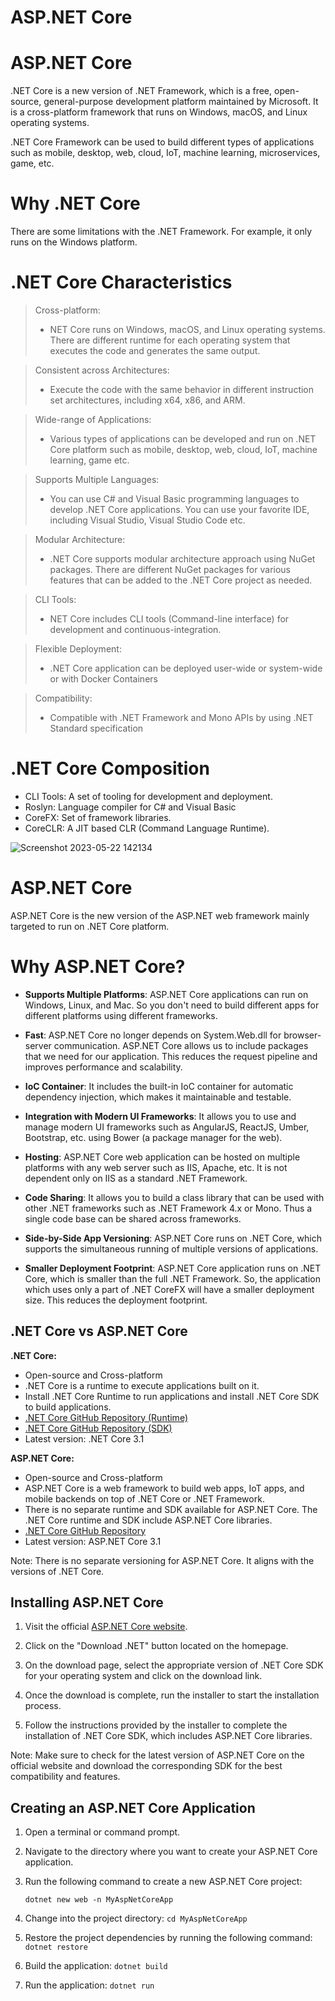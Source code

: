 # ASP.NET Core

# ASP.NET Core

.NET Core is a new version of .NET Framework, which is a free, open-source, general-purpose development platform maintained by Microsoft. It is a cross-platform framework that runs on Windows, macOS, and Linux operating systems.

.NET Core Framework can be used to build different types of applications such as mobile, desktop, web, cloud, IoT, machine learning, microservices, game, etc.

# Why .NET Core
There are some limitations with the .NET Framework. For example, it only runs on the Windows platform.

# .NET Core Characteristics

> Cross-platform:
>* NET Core runs on Windows, macOS, and Linux operating systems. There are different runtime for each operating system that executes the code and generates the same output.

> Consistent across Architectures:
>* Execute the code with the same behavior in different instruction set architectures, including x64, x86, and ARM.

> Wide-range of Applications:
>* Various types of applications can be developed and run on .NET Core platform such as mobile, desktop, web, cloud, IoT, machine learning, game etc.

> Supports Multiple Languages:
>* You can use C# and Visual Basic programming languages to develop .NET Core applications. You can use your favorite IDE, including Visual Studio, Visual Studio Code etc.

> Modular Architecture:
>* .NET Core supports modular architecture approach using NuGet packages. There are different NuGet packages for various features that can be added to the .NET Core project as needed.

> CLI Tools:
>* NET Core includes CLI tools (Command-line interface) for development and continuous-integration.

> Flexible Deployment:
>* .NET Core application can be deployed user-wide or system-wide or with Docker Containers

> Compatibility:
>* Compatible with .NET Framework and Mono APIs by using .NET Standard specification


# .NET Core Composition

* CLI Tools: A set of tooling for development and deployment.
* Roslyn: Language compiler for C# and Visual Basic
* CoreFX: Set of framework libraries.
* CoreCLR: A JIT based CLR (Command Language Runtime).

![Screenshot 2023-05-22 142134](https://github.com/a0s21en5/The-Complete-C-Sharp-Bootcamp/assets/86140629/23cf9fdd-42e8-43f4-b689-bf443d60af2b)

# ASP.NET Core
ASP.NET Core is the new version of the ASP.NET web framework mainly targeted to run on .NET Core platform.

# Why ASP.NET Core?

- **Supports Multiple Platforms**: ASP.NET Core applications can run on Windows, Linux, and Mac. So you don't need to build different apps for different platforms using different frameworks.

- **Fast**: ASP.NET Core no longer depends on System.Web.dll for browser-server communication. ASP.NET Core allows us to include packages that we need for our application. This reduces the request pipeline and improves performance and scalability.

- **IoC Container**: It includes the built-in IoC container for automatic dependency injection, which makes it maintainable and testable.

- **Integration with Modern UI Frameworks**: It allows you to use and manage modern UI frameworks such as AngularJS, ReactJS, Umber, Bootstrap, etc. using Bower (a package manager for the web).

- **Hosting**: ASP.NET Core web application can be hosted on multiple platforms with any web server such as IIS, Apache, etc. It is not dependent only on IIS as a standard .NET Framework.

- **Code Sharing**: It allows you to build a class library that can be used with other .NET frameworks such as .NET Framework 4.x or Mono. Thus a single code base can be shared across frameworks.

- **Side-by-Side App Versioning**: ASP.NET Core runs on .NET Core, which supports the simultaneous running of multiple versions of applications.

- **Smaller Deployment Footprint**: ASP.NET Core application runs on .NET Core, which is smaller than the full .NET Framework. So, the application which uses only a part of .NET CoreFX will have a smaller deployment size. This reduces the deployment footprint.

## .NET Core vs ASP.NET Core

**.NET Core:**

- Open-source and Cross-platform
- .NET Core is a runtime to execute applications built on it.
- Install .NET Core Runtime to run applications and install .NET Core SDK to build applications.
- [.NET Core GitHub Repository (Runtime)](https://github.com/dotnet/runtime)
- [.NET Core GitHub Repository (SDK)](https://github.com/dotnet/sdk)
- Latest version: .NET Core 3.1

**ASP.NET Core:**

- Open-source and Cross-platform
- ASP.NET Core is a web framework to build web apps, IoT apps, and mobile backends on top of .NET Core or .NET Framework.
- There is no separate runtime and SDK available for ASP.NET Core. The .NET Core runtime and SDK include ASP.NET Core libraries.
- [.NET Core GitHub Repository](https://github.com/dotnet/aspnetcore)
- Latest version: ASP.NET Core 3.1

Note: There is no separate versioning for ASP.NET Core. It aligns with the versions of .NET Core.

## Installing ASP.NET Core

1. Visit the official [ASP.NET Core website](https://dotnet.microsoft.com/).

2. Click on the "Download .NET" button located on the homepage.

3. On the download page, select the appropriate version of .NET Core SDK for your operating system and click on the download link.

4. Once the download is complete, run the installer to start the installation process.

5. Follow the instructions provided by the installer to complete the installation of .NET Core SDK, which includes ASP.NET Core libraries.

Note: Make sure to check for the latest version of ASP.NET Core on the official website and download the corresponding SDK for the best compatibility and features.

## Creating an ASP.NET Core Application

1. Open a terminal or command prompt.

2. Navigate to the directory where you want to create your ASP.NET Core application.

3. Run the following command to create a new ASP.NET Core project:

   ```shell
   dotnet new web -n MyAspNetCoreApp
   
4. Change into the project directory: 
   ```cd MyAspNetCoreApp```
   
5. Restore the project dependencies by running the following command: 
   ```dotnet restore```
   
6. Build the application: 
   ```dotnet build```
7. Run the application: 
   ```dotnet run```
